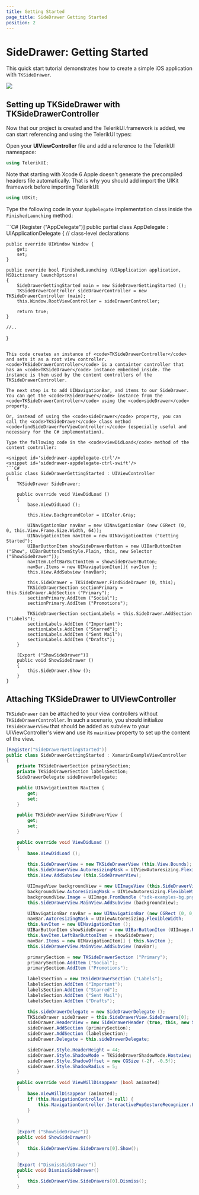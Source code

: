 ```yaml
---
title: Getting Started
page_title: SideDrawer Getting Started
position: 2
---
```


# SideDrawer: Getting Started

This quick start tutorial demonstrates how to create a simple iOS application with <code>TKSideDrawer</code>.

<img src="../images/sidedrawer-gettingstarted001.png"/>


## Setting up TKSideDrawer with TKSideDrawerController

Now that our project is created and the TelerikUI.framework is added, we can start referencing and using the TelerikUI types:

Open your **UIViewController** file and add a reference to the TelerikUI namespace:

```C#
using TelerikUI;
```

Note that starting with Xcode 6 Apple doesn't generate the precompiled headers file automatically. That is why you should add import the UIKit framework before importing TelerikUI:

```C#
using UIKit;
```

Type the following code in your <code>AppDelegate</code> implementation class inside the <code>FinishedLaunching</code> method:

<snippet id='sidedrawer-appdelegate'/>
<snippet id='sidedrawer-appdelegate-swift'/>
```C#
[Register ("AppDelegate")]
public partial class AppDelegate : UIApplicationDelegate
{
    // class-level declarations

    public override UIWindow Window {
        get;
        set;
    }

    public override bool FinishedLaunching (UIApplication application, NSDictionary launchOptions)
    {
        SideDrawerGettingStarted main = new SideDrawerGettingStarted ();
        TKSideDrawerController sideDrawerController = new TKSideDrawerController (main);
        this.Window.RootViewController = sideDrawerController;

        return true;
    }

    //..
}
```

This code creates an instance of <code>TKSideDrawerController</code> and sets it as a root view controller. <code>TKSideDrawerController</code> is a containter controller that has an <code>TKSideDrawer</code> instance embedded inside. The instance is then used by the content controllers of the TKSideDrawerController.

The next step is to add UINavigationBar, and items to our SideDrawer. You can get the <code>TKSideDrawer</code> instance from the <code>TKSideDrawerController</code> using the <code>sideDrawer</code> property. 

Or, instead of using the <code>sideDrawer</code> property, you can call the <code>TKSideDrawer</code> class method <code>findSideDrawerForViewController:</code> (especially useful and necessary for the C# implementation).

Type the following code in the <code>viewDidLoad</code> method of the content controller:

<snippet id='sidedrawer-appdelegate-ctrl'/>
<snippet id='sidedrawer-appdelegate-ctrl-swift'/>
```C#
public class SideDrawerGettingStarted : UIViewController
{
    TKSideDrawer SideDrawer;

    public override void ViewDidLoad ()
    {
        base.ViewDidLoad ();

        this.View.BackgroundColor = UIColor.Gray;

        UINavigationBar navBar = new UINavigationBar (new CGRect (0, 0, this.View.Frame.Size.Width, 64));
        UINavigationItem navItem = new UINavigationItem ("Getting Started");
        UIBarButtonItem showSideDrawerButton = new UIBarButtonItem ("Show", UIBarButtonItemStyle.Plain, this, new Selector ("ShowSideDrawer"));
        navItem.LeftBarButtonItem = showSideDrawerButton;
        navBar.Items = new UINavigationItem[]{ navItem };
        this.View.AddSubview (navBar);

        this.SideDrawer = TKSideDrawer.FindSideDrawer (0, this);
        TKSideDrawerSection sectionPrimary = this.SideDrawer.AddSection ("Primary");
        sectionPrimary.AddItem ("Social");
        sectionPrimary.AddItem ("Promotions");

        TKSideDrawerSection sectionLabels = this.SideDrawer.AddSection ("Labels");
        sectionLabels.AddItem ("Important");
        sectionLabels.AddItem ("Starred");
        sectionLabels.AddItem ("Sent Mail");
        sectionLabels.AddItem ("Drafts");
    }

    [Export ("ShowSideDrawer")]
    public void ShowSideDrawer ()
    {
        this.SideDrawer.Show ();
    }
}
```

## Attaching TKSideDrawer to UIViewController

<code>TKSideDrawer</code> can be attached to your view controllers without <code>TKSideDrawerController</code>. In such a scenario, you should initialize <code>TKSideDrawerView</code> that should be added as subview to your UIViewController's view and use its <code>mainView</code> property to set up the content of the view.

<snippet id='drawer-attached'/>

<snippet id='drawer-attached-swift'/>

```C#
[Register("SideDrawerGettingStarted")]
public class SideDrawerGettingStarted : XamarinExampleViewController
{
    private TKSideDrawerSection primarySection;
    private TKSideDrawerSection labelsSection;
    SideDrawerDelegate sideDrawerDelegate;

    public UINavigationItem NavItem {
        get;
        set;
    }

    public TKSideDrawerView SideDrawerView {
        get;
        set;
    }

    public override void ViewDidLoad ()
    {
        base.ViewDidLoad ();
        
        this.SideDrawerView = new TKSideDrawerView (this.View.Bounds);
        this.SideDrawerView.AutoresizingMask = UIViewAutoresizing.FlexibleHeight | UIViewAutoresizing.FlexibleWidth;
        this.View.AddSubview (this.SideDrawerView);

        UIImageView backgroundView = new UIImageView (this.SideDrawerView.MainView.Bounds);
        backgroundView.AutoresizingMask = UIViewAutoresizing.FlexibleWidth | UIViewAutoresizing.FlexibleHeight;
        backgroundView.Image = UIImage.FromBundle ("sdk-examples-bg.png");
        this.SideDrawerView.MainView.AddSubview (backgroundView);

        UINavigationBar navBar = new UINavigationBar (new CGRect (0, 0, this.SideDrawerView.MainView.Bounds.Width, 44));
        navBar.AutoresizingMask = UIViewAutoresizing.FlexibleWidth;
        this.NavItem = new UINavigationItem ();
        UIBarButtonItem showSideDrawer = new UIBarButtonItem (UIImage.FromBundle ("menu.png"), UIBarButtonItemStyle.Plain, this, new Selector ("ShowSideDrawer"));
        this.NavItem.LeftBarButtonItem = showSideDrawer;
        navBar.Items = new UINavigationItem[] { this.NavItem };
        this.SideDrawerView.MainView.AddSubview (navBar);

        primarySection = new TKSideDrawerSection ("Primary");
        primarySection.AddItem ("Social");
        primarySection.AddItem ("Promotions");

        labelsSection = new TKSideDrawerSection ("Labels");
        labelsSection.AddItem ("Important");
        labelsSection.AddItem ("Starred");
        labelsSection.AddItem ("Sent Mail");
        labelsSection.AddItem ("Drafts");

        this.sideDrawerDelegate = new SideDrawerDelegate ();
        TKSideDrawer sideDrawer = this.SideDrawerView.SideDrawers[0];
        sideDrawer.HeaderView = new SideDrawerHeader (true, this, new Selector ("DismissSideDrawer"));
        sideDrawer.AddSection (primarySection);
        sideDrawer.AddSection (labelsSection);
        sideDrawer.Delegate = this.sideDrawerDelegate;

        sideDrawer.Style.HeaderHeight = 44;
        sideDrawer.Style.ShadowMode = TKSideDrawerShadowMode.Hostview;
        sideDrawer.Style.ShadowOffset = new CGSize (-2f, -0.5f);
        sideDrawer.Style.ShadowRadius = 5;
    }

    public override void ViewWillDisappear (bool animated)
    {
        base.ViewWillDisappear (animated);
        if (this.NavigationController != null) {
            this.NavigationController.InteractivePopGestureRecognizer.Enabled = true;
        }

    }
            
    [Export ("ShowSideDrawer")]
    public void ShowSideDrawer()
    {
        this.SideDrawerView.SideDrawers[0].Show();
    }

    [Export ("DismissSideDrawer")]
    public void DismissSideDrawer()
    {
        this.SideDrawerView.SideDrawers[0].Dismiss();
    }
```
